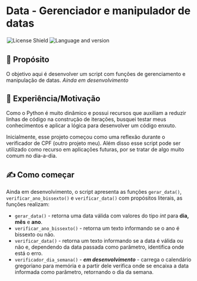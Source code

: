 # Data - Gerenciador e manipulador de datas

<div style="display:flex; flex-wrap:wrap">
  <img src="https://img.shields.io/badge/license-MIT-green?style=flat" alt="License Shield" style="padding:2px">
  <img src="https://img.shields.io/badge/python-v.310-blue?style=flat&logo=" alt="Language and version" style="padding:2px">
</div>

## 🎯 Propósito
O objetivo aqui é desenvolver um script com funções de gerenciamento e manipulação de datas. _Ainda em desenvolvimento_

## 🧠 Experiência/Motivação
Como o Python é muito dinâmico e possui recursos que auxiliam a reduzir linhas de código na construção de iterações, busquei testar meus conhecimentos e aplicar a lógica para desenvolver um código enxuto. 

Inicialmente, esse projeto começou como uma reflexão durante o verificador de CPF (outro projeto meu). Além disso esse script pode ser utilizado como recurso em aplicações futuras, por se tratar de algo muito comum no dia-a-dia.

## ✍ Como começar
Ainda em desenvolvimento, o script apresenta as funções ```gerar_data()```, ```verificar_ano_bissexto()``` e ```verificar_data()``` com propósitos literais, as funções realizam:

* ```gerar_data()``` - retorna uma data válida com valores do tipo _int_ para  **dia, mês** e **ano**.
* ```verificar_ano_bissexto()``` - retorna um texto informando se o ano  é bissexto ou não.
* ```verificar_data()``` - retorna um texto informando se a data é válida ou não e, dependendo da data passada como parâmetro, identifica onde está o erro.
* ```verificador_dia_semana()``` - **_em desenvolvimento_** - carrega o calendário gregoriano para memória e a partir dele verifica onde se encaixa a data informada como parâmetro, retornando o dia da semana.